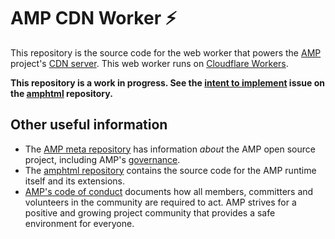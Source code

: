 # AMP CDN Worker ⚡

This repository is the source code for the web worker that powers the [AMP](https://amp.dev/) project's [CDN server](https://ampjs.org/). This web worker runs on [Cloudflare Workers](https://workers.cloudflare.com/).

**This repository is a work in progress. See the [intent to implement](https://github.com/ampproject/amphtml/issues/36152) issue on the [amphtml](https://github.com/ampproject/amphtml) repository.**

## Other useful information

-   The [AMP meta repository](https://github.com/ampproject/meta) has information _about_ the AMP open source project, including AMP's [governance](https://github.com/ampproject/meta/blob/main/GOVERNANCE.md).
-   The [amphtml repository](https://github.com/ampproject/amphtml) contains the source code for the AMP runtime itself and its extensions.
-   [AMP's code of conduct](https://github.com/ampproject/meta/blob/main/CODE_OF_CONDUCT.md) documents how all members, committers and volunteers in the community are required to act. AMP strives for a positive and growing project community that provides a safe environment for everyone.
